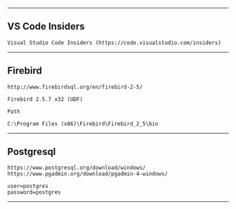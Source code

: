 ----
VS Code Insiders
---

    Visual Studio Code Insiders (https://code.visualstudio.com/insiders)

----
Firebird
---

    http://www.firebirdsql.org/en/firebird-2-5/

    Firebird 2.5.7 x32 (UDF)

    Path

    C:\Program Files (x86)\Firebird\Firebird_2_5\bin

----
Postgresql
---

    https://www.postgresql.org/download/windows/
    https://www.pgadmin.org/download/pgadmin-4-windows/

    user=postgres
    password=postgres
	
----
